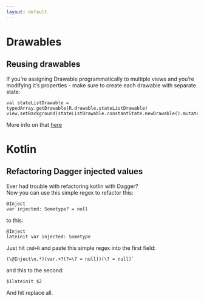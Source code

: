 ```yaml
---
layout: default
---
```


# Drawables
##  Reusing drawables
If you’re assigning Drawable programmatically to multiple views and you’re modifying it’s properties - make sure to create each drawable with separate state:  
```
val stateListDrawable = typedArray.getDrawable(R.drawable.stateListDrawable)
view.setBackground(stateListDrawable.constantState.newDrawable().mutate())
```  
More info on that [here](http://www.curious-creature.com/2009/05/02/drawable-mutations/comment-page-1/)

# Kotlin
## Refactoring Dagger injected values
Ever had trouble with refactoring kotlin with Dagger?  
Now you can use this simple regex to refactor this:  
```
@Inject 
var injected: Sometype? = null  
```
to this:
```
@Inject
lateinit var injected: Sometype
```

Just hit `cmd+R` and paste this simple regex into the first field:
```
(\@Inject\n.*)(var.+?(?=\? = null))(\? = null)`
```
and this to the second:
```
$1lateinit $2
```
And hit replace all.